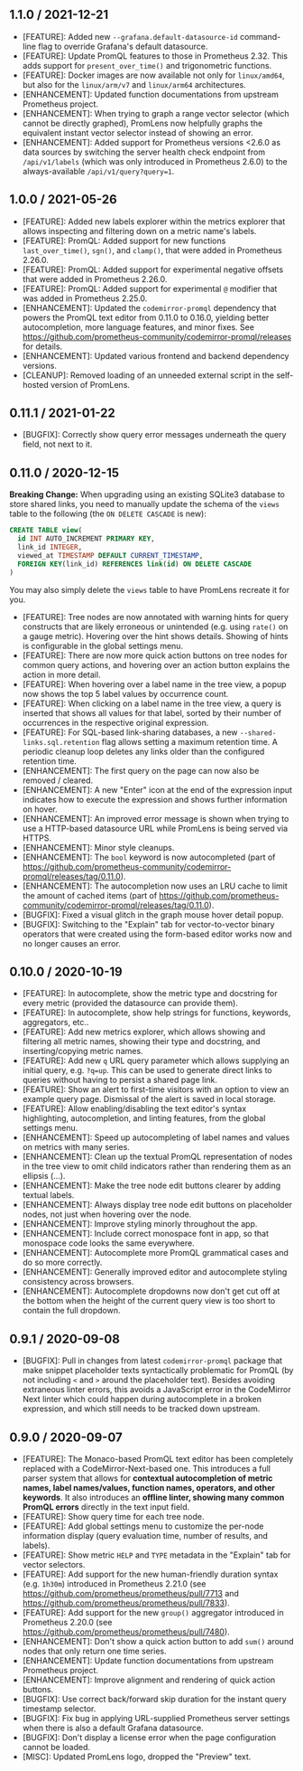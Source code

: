 ## 1.1.0 / 2021-12-21

* [FEATURE]: Added new `--grafana.default-datasource-id` command-line flag to override Grafana's default datasource.
* [FEATURE]: Update PromQL features to those in Prometheus 2.32. This adds support for `present_over_time()` and trigonometric functions.
* [FEATURE]: Docker images are now available not only for `linux/amd64`, but also for the `linux/arm/v7` and `linux/arm64` architectures.
* [ENHANCEMENT]: Updated function documentations from upstream Prometheus project.
* [ENHANCEMENT]: When trying to graph a range vector selector (which cannot be directly graphed), PromLens now helpfully graphs the equivalent instant vector selector instead of showing an error.
* [ENHANCEMENT]: Added support for Prometheus versions <2.6.0 as data sources by switching the server health check endpoint from `/api/v1/labels` (which was only introduced in Prometheus 2.6.0) to the always-available `/api/v1/query?query=1`.

## 1.0.0 / 2021-05-26

* [FEATURE]: Added new labels explorer within the metrics explorer that allows inspecting and filtering down on a metric name's labels.
* [FEATURE]: PromQL: Added support for new functions `last_over_time()`, `sgn()`, and `clamp()`, that were added in Prometheus 2.26.0.
* [FEATURE]: PromQL: Added support for experimental negative offsets that were added in Prometheus 2.26.0.
* [FEATURE]: PromQL: Added support for experimental `@` modifier that was added in Prometheus 2.25.0.
* [ENHANCEMENT]: Updated the `codemirror-promql` dependency that powers the PromQL text editor from 0.11.0 to 0.16.0, yielding better autocompletion, more language features, and minor fixes. See https://github.com/prometheus-community/codemirror-promql/releases for details.
* [ENHANCEMENT]: Updated various frontend and backend dependency versions.
* [CLEANUP]: Removed loading of an unneeded external script in the self-hosted version of PromLens.

## 0.11.1 / 2021-01-22

* [BUGFIX]: Correctly show query error messages underneath the query field, not next to it.

## 0.11.0 / 2020-12-15

**Breaking Change:** When upgrading using an existing SQLite3 database to store shared links, you need to manually update the schema of the `views` table to the following (the `ON DELETE CASCADE` is new):

```sql
CREATE TABLE view(
  id INT AUTO_INCREMENT PRIMARY KEY,
  link_id INTEGER,
  viewed_at TIMESTAMP DEFAULT CURRENT_TIMESTAMP,
  FOREIGN KEY(link_id) REFERENCES link(id) ON DELETE CASCADE
)
```

You may also simply delete the `views` table to have PromLens recreate it for you.

* [FEATURE]: Tree nodes are now annotated with warning hints for query constructs that are likely erroneous or unintended (e.g. using `rate()` on a gauge metric). Hovering over the hint shows details. Showing of hints is configurable in the global settings menu.
* [FEATURE]: There are now more quick action buttons on tree nodes for common query actions, and hovering over an action button explains the action in more detail.
* [FEATURE]: When hovering over a label name in the tree view, a popup now shows the top 5 label values by occurrence count.
* [FEATURE]: When clicking on a label name in the tree view, a query is inserted that shows all values for that label, sorted by their number of occurrences in the respective original expression.
* [FEATURE]: For SQL-based link-sharing databases, a new `--shared-links.sql.retention` flag allows setting a maximum retention time. A periodic cleanup loop deletes any links older than the configured retention time.
* [ENHANCEMENT]: The first query on the page can now also be removed / cleared.
* [ENHANCEMENT]: A new "Enter" icon at the end of the expression input indicates how to execute the expression and shows further information on hover.
* [ENHANCEMENT]: An improved error message is shown when trying to use a HTTP-based datasource URL while PromLens is being served via HTTPS.
* [ENHANCEMENT]: Minor style cleanups.
* [ENHANCEMENT]: The `bool` keyword is now autocompleted (part of https://github.com/prometheus-community/codemirror-promql/releases/tag/0.11.0).
* [ENHANCEMENT]: The autocompletion now uses an LRU cache to limit the amount of cached items (part of https://github.com/prometheus-community/codemirror-promql/releases/tag/0.11.0).
* [BUGFIX]: Fixed a visual glitch in the graph mouse hover detail popup.
* [BUGFIX]: Switching to the "Explain" tab for vector-to-vector binary operators that were created using the form-based editor works now and no longer causes an error.

## 0.10.0 / 2020-10-19

* [FEATURE]: In autocomplete, show the metric type and docstring for every metric (provided the datasource can provide them).
* [FEATURE]: In autocomplete, show help strings for functions, keywords, aggregators, etc..
* [FEATURE]: Add new metrics explorer, which allows showing and filtering all metric names, showing their type and docstring, and inserting/copying metric names.
* [FEATURE]: Add new `q` URL query parameter which allows supplying an initial query, e.g. `?q=up`. This can be used to generate direct links to queries without having to persist a shared page link.
* [FEATURE]: Show an alert to first-time visitors with an option to view an example query page. Dismissal of the alert is saved in local storage.
* [FEATURE]: Allow enabling/disabling the text editor's syntax highlighting, autocompletion, and linting features, from the global settings menu.
* [ENHANCEMENT]: Speed up autocompleting of label names and values on metrics with many series.
* [ENHANCEMENT]: Clean up the textual PromQL representation of nodes in the tree view to omit child indicators rather than rendering them as an ellipsis (…).
* [ENHANCEMENT]: Make the tree node edit buttons clearer by adding textual labels.
* [ENHANCEMENT]: Always display tree node edit buttons on placeholder nodes, not just when hovering over the node.
* [ENHANCEMENT]: Improve styling minorly throughout the app.
* [ENHANCEMENT]: Include correct monospace font in app, so that monospace code looks the same everywhere.
* [ENHANCEMENT]: Autocomplete more PromQL grammatical cases and do so more correctly.
* [ENHANCEMENT]: Generally improved editor and autocomplete styling consistency across browsers.
* [ENHANCEMENT]: Autocomplete dropdowns now don't get cut off at the bottom when the height of the current query view is too short to contain the full dropdown.

## 0.9.1 / 2020-09-08

* [BUGFIX]: Pull in changes from latest `codemirror-promql` package that make snippet placeholder texts syntactically problematic for PromQL (by not including `<` and `>` around the placeholder text). Besides avoiding extraneous linter errors, this avoids a JavaScript error in the CodeMirror Next linter which could happen during autocomplete in a broken expression, and which still needs to be tracked down upstream.

## 0.9.0 / 2020-09-07

* [FEATURE]: The Monaco-based PromQL text editor has been completely replaced with a CodeMirror-Next-based one. This introduces a full parser system that allows for **contextual autocompletion of metric names, label names/values, function names, operators, and other keywords**. It also introduces an **offline linter, showing many common PromQL errors** directly in the text input field.
* [FEATURE]: Show query time for each tree node.
* [FEATURE]: Add global settings menu to customize the per-node information display (query evaluation time, number of results, and labels).
* [FEATURE]: Show metric `HELP` and `TYPE` metadata in the "Explain" tab for vector selectors.
* [FEATURE]: Add support for the new human-friendly duration syntax (e.g. `1h30m`) introduced in Prometheus 2.21.0 (see https://github.com/prometheus/prometheus/pull/7713 and https://github.com/prometheus/prometheus/pull/7833).
* [FEATURE]: Add support for the new `group()` aggregator introduced in Prometheus 2.20.0 (see https://github.com/prometheus/prometheus/pull/7480).
* [ENHANCEMENT]: Don't show a quick action button to add `sum()` around nodes that only return one time series.
* [ENHANCEMENT]: Update function documentations from upstream Prometheus project.
* [ENHANCEMENT]: Improve alignment and rendering of quick action buttons.
* [BUGFIX]: Use correct back/forward skip duration for the instant query timestamp selector.
* [BUGFIX]: Fix bug in applying URL-supplied Prometheus server settings when there is also a default Grafana datasource.
* [BUGFIX]: Don't display a license error when the page configuration cannot be loaded.
* [MISC]: Updated PromLens logo, dropped the "Preview" text.
